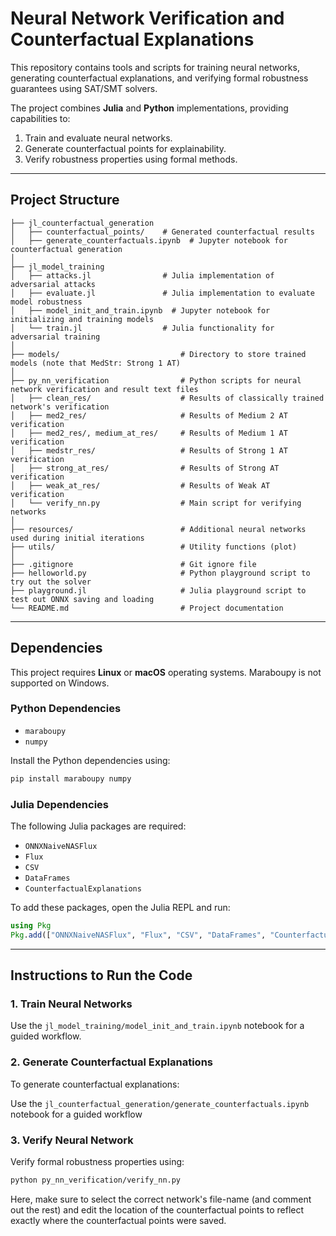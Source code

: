 # Neural Network Verification and Counterfactual Explanations

This repository contains tools and scripts for training neural networks, generating counterfactual explanations, and verifying formal robustness guarantees using SAT/SMT solvers.

The project combines **Julia** and **Python** implementations, providing capabilities to:

1. Train and evaluate neural networks.
2. Generate counterfactual points for explainability.
3. Verify robustness properties using formal methods.

---

## Project Structure

```
├── jl_counterfactual_generation
│   ├── counterfactual_points/    # Generated counterfactual results
│   ├── generate_counterfactuals.ipynb  # Jupyter notebook for counterfactual generation
│
├── jl_model_training
│   ├── attacks.jl                # Julia implementation of adversarial attacks
│   ├── evaluate.jl               # Julia implementation to evaluate model robustness
│   ├── model_init_and_train.ipynb  # Jupyter notebook for initializing and training models
│   └── train.jl                  # Julia functionality for adversarial training
│
├── models/                           # Directory to store trained models (note that MedStr: Strong 1 AT)
│
├── py_nn_verification                # Python scripts for neural network verification and result text files
│   ├── clean_res/                    # Results of classically trained network's verification
│   ├── med2_res/                     # Results of Medium 2 AT verification
│   ├── med2_res/, medium_at_res/     # Results of Medium 1 AT verification
│   ├── medstr_res/                   # Results of Strong 1 AT verification
│   ├── strong_at_res/                # Results of Strong AT verification
│   ├── weak_at_res/                  # Results of Weak AT verification
│   └── verify_nn.py                  # Main script for verifying networks
│
├── resources/                        # Additional neural networks used during initial iterations
├── utils/                            # Utility functions (plot)
│
├── .gitignore                        # Git ignore file
├── helloworld.py                     # Python playground script to try out the solver
├── playground.jl                     # Julia playground script to test out ONNX saving and loading
└── README.md                         # Project documentation
```

---

## Dependencies

This project requires **Linux** or **macOS** operating systems. Maraboupy is not supported on Windows.

### Python Dependencies

- `maraboupy`  
- `numpy`

Install the Python dependencies using:

```bash
pip install maraboupy numpy
```

### Julia Dependencies

The following Julia packages are required:

- `ONNXNaiveNASFlux`
- `Flux`
- `CSV`
- `DataFrames`
- `CounterfactualExplanations`

To add these packages, open the Julia REPL and run:

```julia
using Pkg
Pkg.add(["ONNXNaiveNASFlux", "Flux", "CSV", "DataFrames", "CounterfactualExplanations"])
```

---

## Instructions to Run the Code

### 1. Train Neural Networks

Use the `jl_model_training/model_init_and_train.ipynb` notebook for a guided workflow.

### 2. Generate Counterfactual Explanations

To generate counterfactual explanations:

Use the `jl_counterfactual_generation/generate_counterfactuals.ipynb` notebook for a guided workflow

### 3. Verify Neural Network

Verify formal robustness properties using:

```bash
python py_nn_verification/verify_nn.py
```
Here, make sure to select the correct network's file-name (and comment out the rest) and edit the location of the counterfactual points to reflect exactly where the counterfactual points were saved.